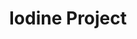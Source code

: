 ---
title: Iodine Project
layout: subcategory.html
subcategory: 'Другое'
caption: 'Цельные изделя из листового металла различного назначения'
services:
    - service:
        title: 'Кормушки для птиц и белок'
        caption: 'Цельные конструкции для кормления животных'
        link: 'drugoe/kormushki'
    - service:
        title: 'Грядки и клумбы'
        caption: 'Металлические контейнеры для растений'
        link: 'drugoe/kormushki'
---